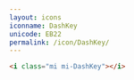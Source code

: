 ```yaml
---
layout: icons
iconname: DashKey
unicode: EB22
permalink: /icon/DashKey/
---
```


``` html
<i class="mi mi-DashKey"></i>
```
